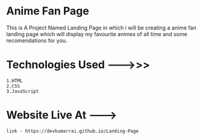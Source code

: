 # Anime Fan Page 

This is A Project Named Landing Page in which i will be creating a anime fan landing page which will display my favourite animes of all time and some recomendations for you.


# Technologies Used --->>>
    1.HTML
    2.CSS
    3.JavaScript

# Website Live At --->

    link - https://devkumarrai.github.io/Landing-Page